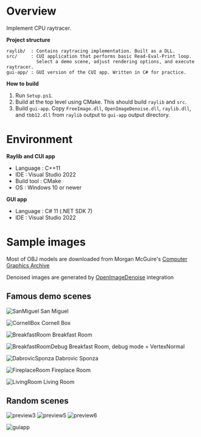 # Overview

Implement CPU raytracer.

**Project structure**

```
raylib/  : Contains raytracing implementation. Built as a DLL.
src/     : CUI application that performs basic Read-Eval-Print loop.
           Select a demo scene, adjust rendering options, and execute raytracer.
gui-app/ : GUI version of the CUI app. Written in C# for practice.
```

**How to build**

1. Run `Setup.ps1`.
2. Build at the top level using CMake. This should build `raylib` and `src`.
3. Build `gui-app`. Copy `FreeImage.dll`, `OpenImageDenoise.dll`, `raylib.dll`,
   and `tbb12.dll` from `raylib` output to `gui-app` output directory.

# Environment

**Raylib and CUI app**

* Language   : C++11
* IDE        : Visual Studio 2022
* Build tool : CMake
* OS         : Windows 10 or newer

**GUI app**

* Language   : C# 11 (.NET SDK 7)
* IDE        : Visual Studio 2022

# Sample images

Most of OBJ models are downloaded from Morgan McGuire's [Computer Graphics Archive](https://casual-effects.com/data)

Denoised images are generated by [OpenImageDenoise](https://github.com/OpenImageDenoise/oidn) integration

## Famous demo scenes

![SanMiguel](https://user-images.githubusercontent.com/11644393/208349151-14f24188-2060-438b-909e-81166821236d.jpg)
San Miguel

![CornellBox](https://user-images.githubusercontent.com/11644393/206691703-35e7985a-a5bc-4e74-8ed9-0ce6cf4543f4.jpg)
Cornell Box

![BreakfastRoom](https://user-images.githubusercontent.com/11644393/206691960-0d3def29-b561-4185-9815-e621bcb5c183.jpg)
Breakfast Room

![BreakfastRoomDebug](https://user-images.githubusercontent.com/11644393/206693424-017dec2d-35b8-4d21-a4fd-33d791c8fcea.jpg)
Breakfast Room, debug mode = VertexNormal

![DabrovicSponza](https://user-images.githubusercontent.com/11644393/207809338-75d54b4b-7756-4bfd-8945-539b79f3fe49.jpg)
Dabrovic Sponza

![FireplaceRoom](https://user-images.githubusercontent.com/11644393/207712336-349be0a9-54d1-4ebf-8c7b-c730eede4d8b.jpg)
Fireplace Room

![LivingRoom](https://user-images.githubusercontent.com/11644393/208139547-f662edf3-52a7-420f-9c68-85c975c22fda.jpg)
Living Room

## Random scenes

![preview3](https://user-images.githubusercontent.com/11644393/51801447-49746080-2281-11e9-9d56-2954ab4039c1.jpg)
![preview5](https://user-images.githubusercontent.com/11644393/153760159-e1e8b09c-00b9-4ca9-97c9-9e8421bbecd8.jpg)
![preview6](https://user-images.githubusercontent.com/11644393/186878829-f7ce3927-c30e-4686-abec-94df6e6a5ccb.jpg)

![guiapp](https://user-images.githubusercontent.com/11644393/210278173-a86309b6-df5d-4bed-b4ec-37719b3b44c0.jpg)
